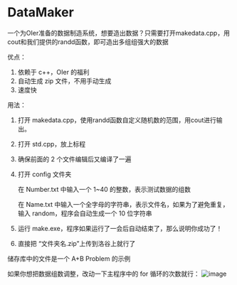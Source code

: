 # DataMaker
一个为OIer准备的数据制造系统，想要造出数据？只需要打开makedata.cpp，用cout和我们提供的randd函数，即可造出多组组强大的数据

优点：

1. 依赖于 c++，OIer 的福利
2. 自动生成 zip 文件，不用手动生成
3. 速度快

用法：
1. 打开 makedata.cpp，使用randd函数自定义随机数的范围，用cout进行输出。

2. 打开 std.cpp，放上标程

3. 确保前面的 2 个文件编辑后又编译了一遍

4. 打开 config 文件夹

   在 Number.txt 中输入一个 1~40 的整数，表示测试数据的组数

   在 Name.txt 中输入一个全字母的字符串，表示文件名，如果为了避免重复，输入 random，程序会自动生成一个 10 位字符串

5. 运行 make.exe，程序如果运行了一会后自动结束了，那么说明你成功了！

6. 直接把 “文件夹名.zip”上传到洛谷上就行了

储存库中的文件是一个 A+B Problem 的示例

如果你想把数据组数调整，改动一下主程序中的 for 循环的次数就行：
![image](https://user-images.githubusercontent.com/106294609/216769226-0abcb7c6-b433-41c4-9614-74c2d5b7a602.png)
